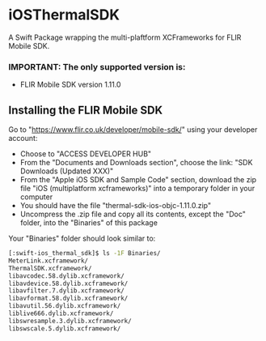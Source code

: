 # iOSThermalSDK

A Swift Package wrapping the multi-plaftform XCFrameworks for FLIR Mobile SDK.

### IMPORTANT: The only supported version is:

- FLIR Mobile SDK version 1.11.0

## Installing the FLIR Mobile SDK

Go to "https://www.flir.co.uk/developer/mobile-sdk/" using your developer
account:

- Choose to "ACCESS DEVELOPER HUB"
- From the "Documents and Downloads section", choose the link:
  "SDK Downloads (Updated XXX)"
- From the "Apple iOS SDK and Sample Code" section, download the zip file
  "iOS (multiplatform xcframeworks)" into a temporary folder in your computer
- You should have the file "thermal-sdk-ios-objc-1.11.0.zip"
- Uncompress the .zip file and copy all its contents, except the "Doc" folder,
  into the "Binaries" of this package

Your "Binaries" folder should look similar to:

```bash
[:swift-ios_thermal_sdk]$ ls -1F Binaries/
MeterLink.xcframework/
ThermalSDK.xcframework/
libavcodec.58.dylib.xcframework/
libavdevice.58.dylib.xcframework/
libavfilter.7.dylib.xcframework/
libavformat.58.dylib.xcframework/
libavutil.56.dylib.xcframework/
liblive666.dylib.xcframework/
libswresample.3.dylib.xcframework/
libswscale.5.dylib.xcframework/
```
